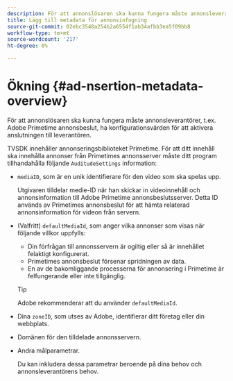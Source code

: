 ```yaml
---
description: För att annonslösaren ska kunna fungera måste annonsleverantörer, t.ex. Adobe Primetime annonsbeslut, ha konfigurationsvärden för att aktivera anslutningen till leverantören.
title: Lägg till metadata för annonsinfogning
source-git-commit: 02ebc3548a254b2a6554f1ab34afbb3ea5f09bb8
workflow-type: tm+mt
source-wordcount: '217'
ht-degree: 0%

---
```


# Ökning {#ad-nsertion-metadata-overview}

För att annonslösaren ska kunna fungera måste annonsleverantörer, t.ex. Adobe Primetime annonsbeslut, ha konfigurationsvärden för att aktivera anslutningen till leverantören.

TVSDK innehåller annonseringsbiblioteket Primetime. För att ditt innehåll ska innehålla annonser från Primetimes annonsserver måste ditt program tillhandahålla följande `AuditudeSettings` information:

* `mediaID`, som är en unik identifierare för den video som ska spelas upp.

  Utgivaren tilldelar medie-ID när han skickar in videoinnehåll och annonsinformation till Adobe Primetime annonsbeslutsserver. Detta ID används av Primetimes annonsbeslut för att hämta relaterad annonsinformation för videon från servern.

* (Valfritt) `defaultMediaId`, som anger vilka annonser som visas när följande villkor uppfylls:

   * Din förfrågan till annonsservern är ogiltig eller så är innehållet felaktigt konfigurerat.
   * Primetimes annonsbeslut försenar spridningen av data.
   * En av de bakomliggande processerna för annonsering i Primetime är felfungerande eller inte tillgänglig.

  >[!TIP]
  >
  >Adobe rekommenderar att du använder `defaultMediaId`.

* Dina `zoneID`, som utses av Adobe, identifierar ditt företag eller din webbplats.
* Domänen för den tilldelade annonsservern.
* Andra målparametrar.

  Du kan inkludera dessa parametrar beroende på dina behov och annonsleverantörens behov.

